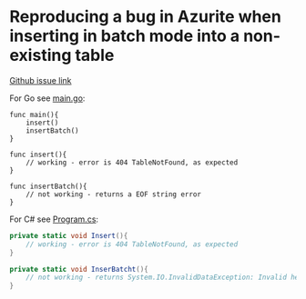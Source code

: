 # Reproducing a bug in Azurite when inserting in batch mode into a non-existing table

[Github issue link](https://github.com/Azure/Azurite/issues/814)

For Go see [main.go](go-sdk/main.go):
```golang
func main(){
    insert()
    insertBatch()
}

func insert(){
    // working - error is 404 TableNotFound, as expected
}

func insertBatch(){
    // not working - returns a EOF string error
}
```

For C# see [Program.cs](dotnet-sdk/Program.cs):
```csharp
private static void Insert(){
    // working - error is 404 TableNotFound, as expected
}

private static void InserBatcht(){
    // not working - returns System.IO.InvalidDataException: Invalid header line: HTTP/1.1 400 Bad Request
}
```

